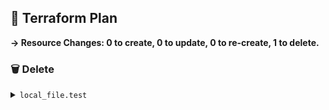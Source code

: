 ## 📝 Terraform Plan

**→ Resource Changes: 0 to create, 0 to update, 0 to re-create, 1 to delete.**

### 🗑️ Delete

<details><summary><code>local_file.test</code></summary>

```diff
- content              = (sensitive value) -> null
- content_base64sha256 = "y2eIXVRNQ6JeLI7uUlBafe2nthM8VW31OY9EcMW2Tdc=" -> null
- content_base64sha512 = "b6MH8eFrO8x1mqwnv0uG9aa8ss+QndkUgyVvwDL/m440fY5w0PTYhNwzMeOZerMNQqKRu9FdEEcWhvuk+i+r0Q==" -> null
- content_md5          = "8a22bbb35f6d4bae9a525439ff73404e" -> null
- content_sha1         = "ec95e23aec3f635e195cb68d3b8b212ed0ff0da7" -> null
- content_sha256       = "cb67885d544d43a25e2c8eee52505a7deda7b6133c556df5398f4470c5b64dd7" -> null
- content_sha512       = "6fa307f1e16b3bcc759aac27bf4b86f5a6bcb2cf909dd91483256fc032ff9b8e347d8e70d0f4d884dc3331e3997ab30d42a291bbd15d10471686fba4fa2fabd1" -> null
- directory_permission = "0777" -> null
- file_permission      = "0777" -> null
- filename             = "../test.txt" -> null
- id                   = "ec95e23aec3f635e195cb68d3b8b212ed0ff0da7" -> null
```

_→ because local_file.test is not in configuration_

</details>